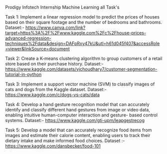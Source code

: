 Prodigy Infotech Internship Machine Learning all Task's

Task 1: Implement a linear regression model to predict the prices of houses based on their square footage and the number of bedrooms and bathrooms.
Dataset:- https://www.canva.com/link?target=https%3A%2F%2Fwww.kaggle.com%2Fc%2Fhouse-prices-advanced-regression-techniques%2Fdata&design=DAFpRxy47kU&utl=h61d045f407&accessRole=viewer&linkSource=document

Task 2: Create a K-means clustering algorithm to group customers of a retail store based on their purchase history.
Dataset:- https://www.kaggle.com/datasets/vjchoudhary7/customer-segmentation-tutorial-in-python

Task 3: Implement a support vector machine (SVM) to classify images of cats and dogs from the Kaggle dataset.
Dataset:- https://www.kaggle.com/c/dogs-vs-cats/data

Task 4: Develop a hand gesture recognition model that can accurately identify and classify different hand gestures from image or video data, enabling intuitive human-computer interaction and gesture- based control systems.
Dataset:- https://www.kaggle.com/gti-upm/leapgestrecog

Task 5: Develop a model that can accurately recognize food items from images and estimate their calorie content, enabling users to track their dietary intake and make informed food choices.
Dataset :- https://www.kaggle.com/dansbecker/food-101
